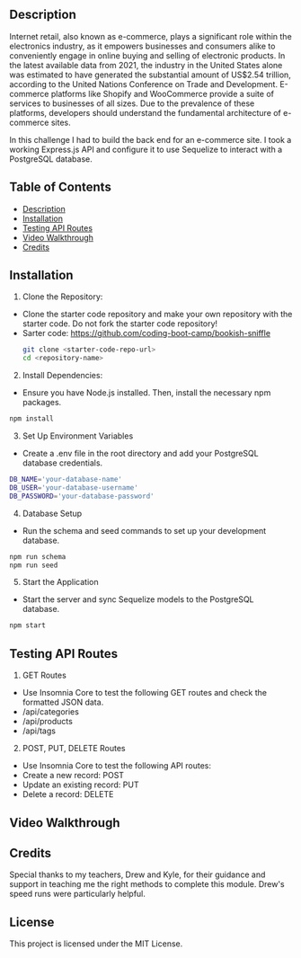 ## Description
Internet retail, also known as e-commerce, plays a significant role within the electronics industry, as it empowers businesses and consumers alike to conveniently engage in online buying and selling of electronic products. In the latest available data from 2021, the industry in the United States alone was estimated to have generated the substantial amount of US$2.54 trillion, according to the United Nations Conference on Trade and Development. E-commerce platforms like Shopify and WooCommerce provide a suite of services to businesses of all sizes. Due to the prevalence of these platforms, developers should understand the fundamental architecture of e-commerce sites.

In this challenge I had to build the back end for an e-commerce site. I took a working Express.js API and configure it to use Sequelize to interact with a PostgreSQL database.

## Table of Contents

- [Description](#description)
- [Installation](#installation)
- [Testing API Routes](#testing-api-routes)
- [Video Walkthrough](#video-walkthrough)
- [Credits](#credits)

## Installation

1. Clone the Repository:
- Clone the starter code repository and make your own repository with the starter code. Do not fork the starter code repository!
- Sarter code: https://github.com/coding-boot-camp/bookish-sniffle
    ```sh
    git clone <starter-code-repo-url>
    cd <repository-name>
    ```
2. Install Dependencies:
 - Ensure you have Node.js installed. Then, install the necessary npm packages.
 ```sh 
 npm install
 ```
3. Set Up Environment Variables
- Create a .env file in the root directory and add your PostgreSQL database credentials.
```sh
DB_NAME='your-database-name'
DB_USER='your-database-username'
DB_PASSWORD='your-database-password'
```
4. Database Setup
- Run the schema and seed commands to set up your development database.
```sh
npm run schema
npm run seed
```
5. Start the Application
- Start the server and sync Sequelize models to the PostgreSQL database.
```sh
npm start
```
## Testing API Routes

1. GET Routes

- Use Insomnia Core to test the following GET routes and check the formatted JSON data.
- /api/categories
- /api/products
- /api/tags

2. POST, PUT, DELETE Routes
- Use Insomnia Core to test the following API routes:
- Create a new record: POST
- Update an existing record: PUT
- Delete a record: DELETE

## Video Walkthrough



## Credits

Special thanks to my teachers, Drew and Kyle, for their guidance and support in teaching me the right methods to complete this module. Drew's speed runs were particularly helpful.

## License
This project is licensed under the MIT License.